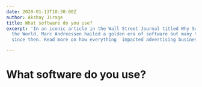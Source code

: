 ```yaml
---
date: 2020-01-13T10:30:00Z
author: Akshay Jirage
title: What software do you use?
excerpt: 'In an iconic article in the Wall Street Journal titled Why Software Is Eating
  the World, Marc Andreessen hailed a golden era of software but many things happened
  since then. Read more on how everything  impacted advertising business. '

---
```

# What software do you use?